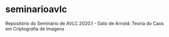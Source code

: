 # seminarioavlc
Repositório do Seminário de AVLC 2020.1 - Gato de Arnold: Teoria do Caos em Criptografia de Imagens
